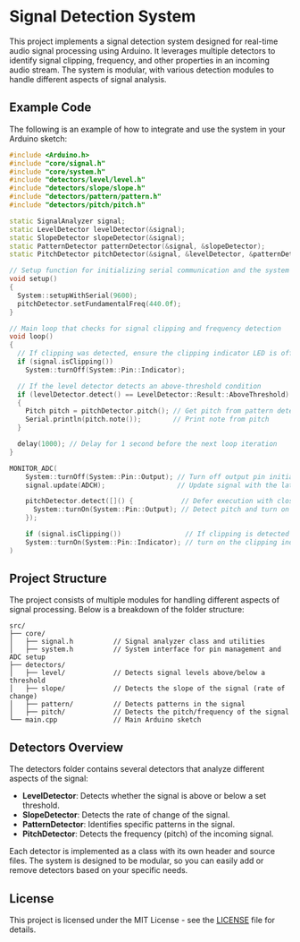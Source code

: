 # Signal Detection System

This project implements a signal detection system designed for real-time audio signal processing using Arduino. It leverages multiple detectors to identify signal clipping, frequency, and other properties in an incoming audio stream. The system is modular, with various detection modules to handle different aspects of signal analysis.

## Example Code

The following is an example of how to integrate and use the system in your Arduino sketch:

```cpp
#include <Arduino.h>
#include "core/signal.h"
#include "core/system.h"
#include "detectors/level/level.h"
#include "detectors/slope/slope.h"
#include "detectors/pattern/pattern.h"
#include "detectors/pitch/pitch.h"

static SignalAnalyzer signal;
static LevelDetector levelDetector(&signal);
static SlopeDetector slopeDetector(&signal);
static PatternDetector patternDetector(&signal, &slopeDetector);
static PitchDetector pitchDetector(&signal, &levelDetector, &patternDetector);

// Setup function for initializing serial communication and the system
void setup()
{
  System::setupWithSerial(9600);
  pitchDetector.setFundamentalFreq(440.0f);
}

// Main loop that checks for signal clipping and frequency detection
void loop()
{
  // If clipping was detected, ensure the clipping indicator LED is off
  if (signal.isClipping())
    System::turnOff(System::Pin::Indicator);

  // If the level detector detects an above-threshold condition
  if (levelDetector.detect() == LevelDetector::Result::AboveThreshold)
  {
    Pitch pitch = pitchDetector.pitch(); // Get pitch from pattern detector
    Serial.println(pitch.note());        // Print note from pitch
  }

  delay(1000); // Delay for 1 second before the next loop iteration
}

MONITOR_ADC(
    System::turnOff(System::Pin::Output); // Turn off output pin initially
    signal.update(ADCH);                  // Update signal with the latest ADC value

    pitchDetector.detect([]() {            // Defer execution with closure
      System::turnOn(System::Pin::Output); // Detect pitch and turn on output pin
    });

    if (signal.isClipping())                // If clipping is detected
    System::turnOn(System::Pin::Indicator); // turn on the clipping indicator LED
)
```

## Project Structure

The project consists of multiple modules for handling different aspects of signal processing. Below is a breakdown of the folder structure:

```shell
src/
├── core/
│   ├── signal.h          // Signal analyzer class and utilities
│   ├── system.h          // System interface for pin management and ADC setup
├── detectors/
│   ├── level/            // Detects signal levels above/below a threshold
│   ├── slope/            // Detects the slope of the signal (rate of change)
│   ├── pattern/          // Detects patterns in the signal
│   ├── pitch/            // Detects the pitch/frequency of the signal
└── main.cpp              // Main Arduino sketch

```

## Detectors Overview

The detectors folder contains several detectors that analyze different aspects of the signal:

- **LevelDetector**: Detects whether the signal is above or below a set threshold.
- **SlopeDetector**: Detects the rate of change of the signal.
- **PatternDetector**: Identifies specific patterns in the signal.
- **PitchDetector**: Detects the frequency (pitch) of the incoming signal.

Each detector is implemented as a class with its own header and source files. The system is designed to be modular, so you can easily add or remove detectors based on your specific needs.

## License

This project is licensed under the MIT License - see the [LICENSE](LICENSE) file for details.
